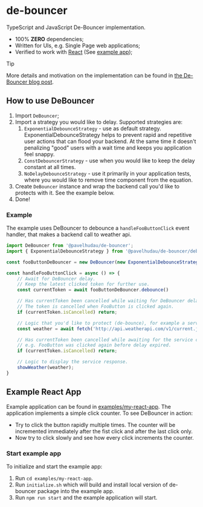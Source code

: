 # de-bouncer

TypeScript and JavaScript De-Bouncer implementation.

* 100% **ZERO** dependencies;
* Written for UIs, e.g. Single Page web applications;
* Verified to work with [React](https://react.dev) (See [example app](./examples/my-react-app/));

> [!TIP]
> More details and motivation on the implementation can be found in [the De-Bouncer blog post](https://programhappy.net/2023/04/29/de-bouncer/).

## How to use DeBouncer

1. Import `DeBouncer`;
1. Import a strategy you would like to delay. Supported strategies are:
   1. `ExponentialDebounceStrategy` - use as default strategy. ExponentialDebounceStrategy helps to prevent rapid and repetitive user actions that can flood your backend. At the same time it doesn't penalizing "good" users with a wait time and keeps you application feel snappy.
   1. `ConstDebouncerStrategy` - use when you would like to keep the delay constant at all times.
   1. `NoDelayDebounceStrategy` - use it primarily in your application tests, where you would like to remove time component from the equation.
1. Create `DeBouncer` instance and wrap the backend call you'd like to protects with it. See the example below.
1. Done!

### Example

The example uses DeBouncer to debounce a `handleFooButtonClick` event handler, that makes a backend call to weather api.

```js
import DeBouncer from '@pavelhudau/de-bouncer';
import { ExponentialDebounceStrategy } from '@pavelhudau/de-bouncer/debounce-strategies';

const fooButtonDeBouncer = new DeBouncer(new ExponentialDebounceStrategy());

const handleFooButtonClick = async () => {
    // Await for DeBouncer delay.
    // Keep the latest clicked token for further use.
    const currentToken = await fooButtonDeBouncer.debounce()

    // Has currentToken been cancelled while waiting for DeBouncer delay to expire?
    // The token is cancelled when FooButton is clicked again.
    if (currentToken.isCancelled) return;

    // Logic that you'd like to protect (de-bounce), for example a service call.
    const weather = await fetch('http://api.weatherapi.com/v1/current.json')

    // Has currentToken been cancelled while awaiting for the service call,
    // e.g. FooButton was clicked again before delay expired.
    if (currentToken.isCancelled) return;

    // Logic to display the service response.
    showWeather(weather);
}
```

## Example React App

Example application can be found in [examples/my-react-app](./examples/my-react-app/).
The application implements a simple click counter.
To see DeBouncer in action:
* Try to click the button rapidly multiple times. The counter will be incremented immediately after the fist click and after the last click only.
* Now try to click slowly and see how every click increments the counter.

### Start example app

To initialize and start the example app:
1. Run `cd examples/my-react-app`.
1. Run `initialize.sh` which will build and install local version of de-bouncer package into the example app.
1. Run `npm run start` and the example application will start.